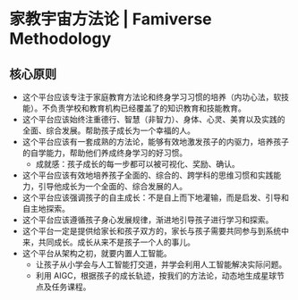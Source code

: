 # 家教宇宙方法论 | Famiverse Methodology

## 核心原则
- 这个平台应该专注于家庭教育方法论和终身学习习惯的培养（内功心法，软技能）。不负责学校和教育机构已经覆盖了的知识教育和技能教育。
- 这个平台应该始终注重德行、智慧（非智力）、身体、心灵、美育以及实践的全面、综合发展。帮助孩子成长为一个幸福的人。
- 这个平台应该有一套成熟的方法论，能够有效地激发孩子的内驱力，培养孩子的自学能力，帮助他们养成终身学习的好习惯。
  - 成就感：孩子成长的每一步都可以被可视化、奖励、确认。
- 这个平台应该有效地培养孩子全面的、综合的、跨学科的思维习惯和实践能力，引导他成长为一个全面的、综合发展的人。
- 这个平台应该强调孩子的自主成长：不是自上而下地灌输，而是启发、引导和自主地探索。
- 这个平台应该遵循孩子身心发展规律，渐进地引导孩子进行学习和探索。
- 这个平台一定是提供给家长和孩子双方的，家长与孩子需要共同参与到系统中来，共同成长。成长从来不是孩子一个人的事儿。
- 这个平台从架构之初，就要内置人工智能。
  - 让孩子从小学会与人工智能打交道，并学会利用人工智能解决实际问题。
  - 利用 AIGC，根据孩子的成长轨迹，按我们的方法论，动态地生成星球节点及任务课程。
